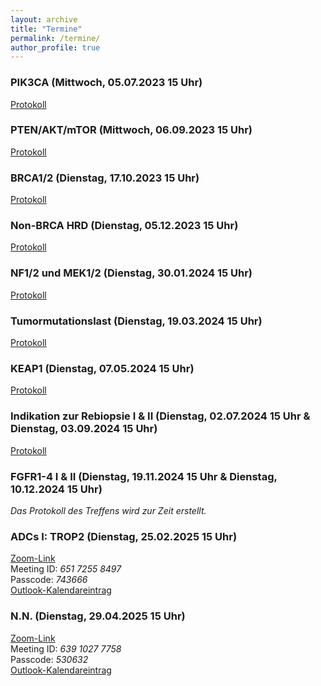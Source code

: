 ```yaml
---
layout: archive
title: "Termine"
permalink: /termine/
author_profile: true
---
```


### PIK3CA (Mittwoch, 05.07.2023 15 Uhr)
[Protokoll](https://team-deutschland.org/files/1-Protokoll-PIK3CA.pdf)

### PTEN/AKT/mTOR (Mittwoch, 06.09.2023 15 Uhr)
[Protokoll](https://team-deutschland.org/files/2-Protokoll-PTEN-AKT-mTOR.pdf)

### BRCA1/2 (Dienstag, 17.10.2023 15 Uhr)
[Protokoll](https://team-deutschland.org/files/3-Protokoll-BRCA1-2.pdf)

### Non-BRCA HRD (Dienstag, 05.12.2023 15 Uhr)
[Protokoll](https://team-deutschland.org/files/4-Protokoll-Non-BRCA-HRD.pdf)

### NF1/2 und MEK1/2 (Dienstag, 30.01.2024 15 Uhr)
[Protokoll](https://team-deutschland.org/files/5-Protokoll-NF-MEK.pdf)

### Tumormutationslast (Dienstag, 19.03.2024 15 Uhr)
[Protokoll](https://team-deutschland.org/files/6-Protokoll-Tumormutationslast.pdf)

### KEAP1 (Dienstag, 07.05.2024 15 Uhr)
[Protokoll](https://team-deutschland.org/files/7-Protokoll-KEAP1.pdf)

### Indikation zur Rebiopsie I & II (Dienstag, 02.07.2024 15 Uhr & Dienstag, 03.09.2024 15 Uhr)  
[Protokoll](https://team-deutschland.org/files/8-9-Protokoll-Rebiopsie.pdf)

### FGFR1-4 I & II (Dienstag, 19.11.2024 15 Uhr & Dienstag, 10.12.2024 15 Uhr)  
*Das Protokoll des Treffens wird zur Zeit erstellt.*

### ADCs I: TROP2 (Dienstag, 25.02.2025 15 Uhr)  
[Zoom-Link](https://tum-conf.zoom-x.de/j/65172558497?pwd=fhbniNgl8o7HRaeqKcdWjwI8ihSAL1.1)  
Meeting ID: *651 7255 8497*  
Passcode: *743666*  
[Outlook-Kalendareintrag](https://team-deutschland.org/files/12.ics)  

### N.N. (Dienstag, 29.04.2025 15 Uhr)  
[Zoom-Link](https://tum-conf.zoom-x.de/j/63910277758?pwd=fwqeEG03tvaPcAjCPoKbSPKn8iaAqb.1)  
Meeting ID: *639 1027 7758*  
Passcode: *530632*  
[Outlook-Kalendareintrag](https://team-deutschland.org/files/13.ics)  